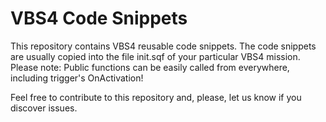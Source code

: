 # VBS4 Code Snippets
This repository contains VBS4 reusable code snippets. 
The code snippets are usually copied into the file init.sqf of your particular VBS4 mission. 
Please note: Public functions can be easily called from everywhere, including trigger's OnActivation!

Feel free to contribute to this repository and, please, let us know if you discover issues.

